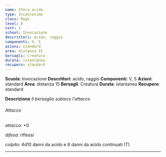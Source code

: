 ```yaml
---
name: Sfera acida
type: Incantesimo
class: Mago
level: 8
cost: 1
school: Invocazione
descrittori: acido, raggio
componenti: V, S
azioni: standard
area: distanza 15
bersagli: Creatura
durata: istantanea
recupero: standard
---
```

**Scuola**: Invocazione
**Descrittori**: acido, raggio
**Componenti**: V, S
**Azioni**: standard
**Area**: distanza 15
**Bersagli**: Creatura
**Durata**: istantanea
**Recupero**: standard

**Descrizione**
*Il bersaglio subisce l'attacco*

###### Attacco

*attacco:* +0

*difesa:* riflessi

*colpito:* 4d10 danni da acido e 8 danni da acido continuati (T)

---